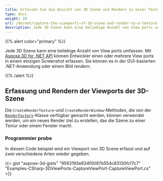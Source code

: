 ```yaml
---
title: Erfassen Sie die Ansicht von 3D Szene und Rendern zu einer Textur oder einem Fenster
type: docs
weight: 20
url: /de/net/capture-the-viewports-of-3d-scene-and-render-to-a-texture-or-window/
description: Jede 3D Szene kann eine beliebige Anzahl von View ports umfassen. Mit Aspose.3D for .NET API können Entwickler einen oder mehrere View ports in einem einzigen Screenshot erfassen. Sie können es in der GUI-basierten .NET-Anwendung oder einem Bild rendern.
---
```

{{% alert color="primary" %}}

Jede 3D Szene kann eine beliebige Anzahl von View ports umfassen. Mit [Aspose.3D for .NET API](https://products.aspose.com/3d/net/) können Entwickler einen oder mehrere View ports in einem einzigen Screenshot erfassen. Sie können es in der GUI-basierten .NET-Anwendung oder einem Bild rendern.

{{% /alert %}}
##  **Erfassung und Rendern der Viewports der 3D-Szene**
Die `CreateRenderTexture`-und `CreateRenderWindow`-Methoden, die von der [`RenderFactory`](https://reference.aspose.com/3d/net/aspose.threed.render/renderfactory)-Klasse verfügbar gemacht werden, können verwendet werden, um ein neues Render ziel zu erstellen, das die Szene zu einer Textur oder einem Fenster macht.
###  **Programmier probe**
In diesem Code beispiel wird ein Viewport von 3D Scene erfasst und auf zwei verschiedene Arten wieder gegeben.

{{< gist "aspose-3d-gists" "9563193e834f0087b554c83130fcf7c7" "Examples-CSharp-3DViewPorts-CaptureViewPort-CaptureViewPort.cs" >}}
